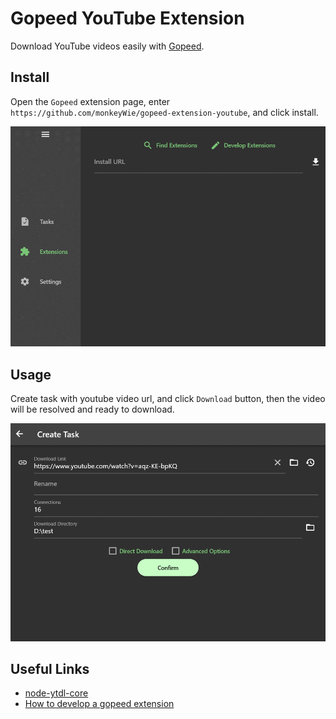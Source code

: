 # Gopeed YouTube Extension

Download YouTube videos easily with [Gopeed](https://gopeed.com).

## Install

Open the `Gopeed` extension page, enter `https://github.com/monkeyWie/gopeed-extension-youtube`, and click install.

![](image/install.gif)

## Usage

Create task with youtube video url, and click `Download` button, then the video will be resolved and ready to download.

![](image/create.gif)

## Useful Links

- [node-ytdl-core](https://github.com/fent/node-ytdl-core)
- [How to develop a gopeed extension](https://docs.gopeed.com/dev-extension.html)
